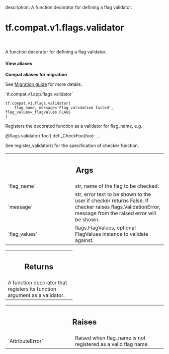 description: A function decorator for defining a flag validator.

<div itemscope itemtype="http://developers.google.com/ReferenceObject">
<meta itemprop="name" content="tf.compat.v1.flags.validator" />
<meta itemprop="path" content="Stable" />
</div>

# tf.compat.v1.flags.validator

<!-- Insert buttons and diff -->

<table class="tfo-notebook-buttons tfo-api nocontent" align="left">

</table>



A function decorator for defining a flag validator.

<section class="expandable">
  <h4 class="showalways">View aliases</h4>
  <p>
<b>Compat aliases for migration</b>
<p>See
<a href="https://www.tensorflow.org/guide/migrate">Migration guide</a> for
more details.</p>
<p>`tf.compat.v1.app.flags.validator`</p>
</p>
</section>

<pre class="devsite-click-to-copy prettyprint lang-py tfo-signature-link">
<code>tf.compat.v1.flags.validator(
    flag_name, message='Flag validation failed', flag_values=_flagvalues.FLAGS
)
</code></pre>



<!-- Placeholder for "Used in" -->

Registers the decorated function as a validator for flag_name, e.g.

@flags.validator('foo')
def _CheckFoo(foo):
  ...

See register_validator() for the specification of checker function.

<!-- Tabular view -->
 <table class="responsive fixed orange">
<colgroup><col width="214px"><col></colgroup>
<tr><th colspan="2"><h2 class="add-link">Args</h2></th></tr>

<tr>
<td>
`flag_name`
</td>
<td>
str, name of the flag to be checked.
</td>
</tr><tr>
<td>
`message`
</td>
<td>
str, error text to be shown to the user if checker returns False.
If checker raises flags.ValidationError, message from the raised
error will be shown.
</td>
</tr><tr>
<td>
`flag_values`
</td>
<td>
flags.FlagValues, optional FlagValues instance to validate
against.
</td>
</tr>
</table>



<!-- Tabular view -->
 <table class="responsive fixed orange">
<colgroup><col width="214px"><col></colgroup>
<tr><th colspan="2"><h2 class="add-link">Returns</h2></th></tr>
<tr class="alt">
<td colspan="2">
A function decorator that registers its function argument as a validator.
</td>
</tr>

</table>



<!-- Tabular view -->
 <table class="responsive fixed orange">
<colgroup><col width="214px"><col></colgroup>
<tr><th colspan="2"><h2 class="add-link">Raises</h2></th></tr>

<tr>
<td>
`AttributeError`
</td>
<td>
Raised when flag_name is not registered as a valid flag
name.
</td>
</tr>
</table>


